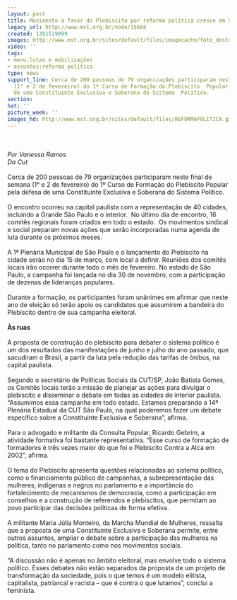 ```yaml
---
layout: post
title: Movimento a favor do Plebiscito por reforma política cresce em São Paulo
legacy_url: http://www.mst.org.br/node/15668
created: 1391519099
images: http://www.mst.org.br/sites/default/files/imagecache/foto_destaque/REFORMAPOLITICA.gif
video: ''
tags:
- menu:lutas e mobilizações
- assuntos:reforma política
type: news
support_line: Cerca de 200 pessoas de 79 organizações participaram neste final de  semana
  (1° e 2 de fevereiro) do 1º Curso de Formação do Plebiscito  Popular pela defesa
  de uma Constituinte Exclusiva e Soberana do Sistema  Político.
section: 
hat: ''
picture_week: ''
images_hd: http://www.mst.org.br/sites/default/files/REFORMAPOLITICA.gif
---
```

<p><br><em><br>Por Vanessa Ramos<br>Da Cut</em><br><br>Cerca de 200 pessoas de 79 organizações participaram neste final de semana (1° e 2 de fevereiro) do 1º Curso de Formação do Plebiscito Popular pela defesa de uma Constituinte Exclusiva e Soberana do Sistema Político.<br><br>O encontro ocorreu na capital paulista com a representação de 40 cidades, incluindo a Grande São Paulo e o interior.&nbsp; No último dia de encontro, 16 comitês regionais foram criados em todo o estado.&nbsp; Os movimentos sindical e social preparam novas ações que serão incorporadas numa agenda de luta durante os próximos meses.<br><br>A 1ª Plenária Municipal de São Paulo e o lançamento do Plebiscito na cidade serão no dia 15 de março, com local a definir. Reuniões dos comitês locais irão ocorrer durante todo o mês de fevereiro. No estado de São Paulo, a campanha foi lançada no dia 30 de novembro, com a participação de dezenas de lideranças populares.<br><br>Durante a formação, os participantes foram unânimes em afirmar que neste ano de eleição só terão apoio os candidatos que assumirem a bandeira do Plebiscito dentro de sua campanha eleitoral.<br><br><strong>Às ruas</strong><br><br>A proposta de construção do plebiscito para debater o sistema político é um dos resultados das manifestações de junho e julho do ano passado, que sacudiram o Brasil, a partir da luta pela redução das tarifas de ônibus, na capital paulista.<br><br>Segundo o secretário de Políticas Sociais da CUT/SP, João Batista Gomes, os Comitês locais terão a missão de planejar as ações para divulgar o plebiscito e disseminar o debate em todas as cidades do interior paulista. “Assumimos essa campanha em todo estado. Estamos preparando a 14ª Plenária Estadual da CUT São Paulo, na qual poderemos fazer um debate específico sobre a Constituinte Exclusiva e Soberana”, afirma.<br><br>Para o advogado e militante da Consulta Popular, Ricardo Gebrim, a atividade formativa foi bastante representativa. “Esse curso de formação de formadores é três vezes maior do que foi o Plebiscito Contra a Alca em 2002”, afirma.<br><br>O tema do Plebiscito apresenta questões relacionadas ao sistema político, como o financiamento público de campanhas, a subrepresentação das mulheres, indígenas e negros no parlamento e a importância do fortalecimento de mecanismos de democracia, como a participação em conselhos e a construção de referendos e plebiscitos, que permitam ao povo participar das decisões políticas de forma efetiva.<br><br>A militante Maria Júlia Monteiro, da Marcha Mundial de Mulheres, ressalta que a proposta de uma Constituinte Exclusiva e Soberana permite, entre outros assuntos, ampliar o debate sobre a participação das mulheres na política, tanto no parlamento como nos movimentos sociais.<br><br>“A discussão não é apenas no âmbito eleitoral, mas envolve todo o sistema político. Esses debates não estão separados da proposta de um projeto de transformação da sociedade, pois o que temos é um modelo elitista, capitalista, patriarcal e racista – que é contra o que lutamos”, conclui a feminista.<br>&nbsp;</p><p>&nbsp;</p>
